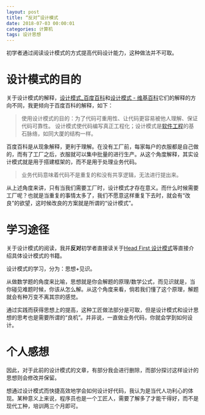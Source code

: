 ```yaml
---
layout: post
title: “反对”设计模式
date: 2018-07-03 00:00:01
categories: 计算机
tags: 设计思想
---
```




初学者通过阅读设计模式的方式提高代码设计能力，这种做法并不可取。



# 设计模式的目的



关于设计模式的解释，[设计模式_百度百科](https://baike.baidu.com/item/%E8%AE%BE%E8%AE%A1%E6%A8%A1%E5%BC%8F)和[设计模式 - 维基百科](https://zh.wikipedia.org/zh-hans/%E8%AE%BE%E8%AE%A1%E6%A8%A1%E5%BC%8F_(%E8%AE%A1%E7%AE%97%E6%9C%BA))它们的解释的方向不同，我更倾向于百度百科的解释，如下：

> 使用设计模式的目的：为了代码可重用性、让代码更容易被他人理解、保证代码可靠性。 设计模式使代码编写真正工程化；设计模式是[软件工程](https://baike.baidu.com/item/%E8%BD%AF%E4%BB%B6%E5%B7%A5%E7%A8%8B/25279)的基石脉络，如同大厦的结构一样。 



百度百科是从现象解释，更利于理解。在没有工厂前，每家每户的衣服都是自己做的，而有了工厂之后，衣服就可以集中批量的进行生产。从这个角度解释，其实设计模式就是用于搭建框架的，而不是用于处理业务代码。

> 业务代码意味着代码不是重复的和没有共享逻辑，无法进行提出来。

从上述角度来讲，只有当我们需要工厂时，设计模式才存在意义。而什么时候需要工厂呢？也就是当重复的事情太多了，我们不愿意这样重复下去时，就会有“改良”的欲望，这时候改良的方案就是所谓的“设计模式”。



# 学习途径

关于设计模式的阅读，我并**反对**初学者直接读关于[Head First 设计模式](https://book.douban.com/subject/2243615/)等直接介绍具体设计模式的书籍。

设计模式的学习，分为：思想+见识。

从做数学题的角度来比喻，思想就是你会解题的原理/数学公式，而见识就是，当你碰见难题时候，你该从怎么解。从这个角度来看，倘若我们懂了这个原理，解题就会有种万变不离其宗的感觉。

通过实践而获得思想上的提高，这种工匠做法部分是可取，但是设计模式和设计思想的思考也是需要所谓的“良机”。并非说，一直做业务代码，你就会学到如何设计。



# 个人感想

因此，对于此前的设计模式的文章，有部分我会进行删除，而部分探讨这样设计的思想则会修改并保留。

想通过设计模式而快捷高效地学会如何设计好代码，我认为是当代人功利心的体现。某种意义上来说，程序员也是一个工匠人，需要了解多了才能干得好，而不是现代工种，培训两三个月即可。